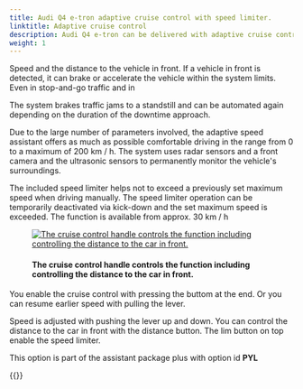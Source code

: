 ```yaml
---
title: Audi Q4 e-tron adaptive cruise control with speed limiter.
linktitle: Adaptive cruise control
description: Audi Q4 e-tron can be delivered with adaptive cruise control. The Adaptive cruise control (ACC) supports the driver within the system limits
weight: 1
---
```

<!-- markdownlint-disable MD033 -->
Speed and the distance to the vehicle in front. If a vehicle in front is detected, it can brake or accelerate the vehicle within the system limits. Even in stop-and-go traffic and in

The system brakes traffic jams to a standstill and can be automated again depending on the duration of the downtime
approach.

Due to the large number of parameters involved, the adaptive speed assistant offers as much as possible
comfortable driving in the range from 0 to a maximum of 200 km / h. The system uses radar sensors and a front camera and the ultrasonic sensors to permanently monitor the vehicle's surroundings.

The included speed limiter helps not to exceed a previously set maximum speed when driving manually. The speed limiter operation can be temporarily deactivated via kick-down and the set maximum speed is exceeded. The function is available from approx. 30 km / h

<figure>
    <a href="https://media.electrichasgoneaudi.net/multimedia/models/q4-e-tron/technology/drivingassistance/adaptivecruisecontrol/cruisecontrol.jpg">
        <img src="https://media.electrichasgoneaudi.net/multimedia/models/q4-e-tron/technology/drivingassistance/adaptivecruisecontrol/cruisecontrols.jpg"
        alt="The cruise control handle controls the function including controlling the distance to the car in front." title="The cruise control handle controls the function including controlling the distance to the car in front.">
    </a>
    <figcaption><h4>The cruise control handle controls the function including controlling the distance to the car in front.</h4></figcaption>
</figure>

You enable the cruise control with pressing the buttom at the end. Or you can resume earlier speed with pulling the lever.

Speed is adjusted with pushing the lever up and down. You can control the distance to the car in front with the distance button.
The lim button on top enable the speed limiter.

This option is part of the assistant package plus with option id **PYL**

{{<children description="true" />}}
